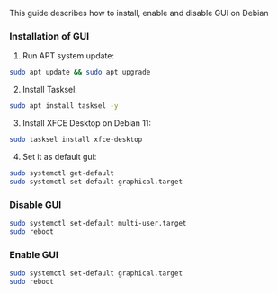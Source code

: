This guide describes how to install, enable and disable GUI on Debian

### Installation of GUI

1.  Run APT system update:

``` bash
sudo apt update && sudo apt upgrade
```

2.  Install Tasksel:

```bash
sudo apt install tasksel -y
```

3.  Install XFCE Desktop on Debian 11:

```bash
sudo tasksel install xfce-desktop
```

4. Set it as default gui:

```bash
sudo systemctl get-default
sudo systemctl set-default graphical.target
```


### Disable GUI

```bash
sudo systemctl set-default multi-user.target
sudo reboot
```

### Enable GUI

```bash
sudo systemctl set-default graphical.target
sudo reboot
```